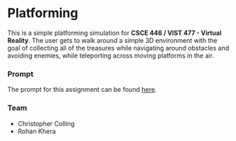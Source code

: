 # Platforming

This is a simple platforming simulation for **CSCE 446 / VIST 477 - Virtual Reality**. The user gets to walk around a simple 3D environment with the goal of collecting all of the treasures while navigating around obstacles and avoiding enemies, while teleporting across moving platforms in the air.

### Prompt

The prompt for this assignment can be found [here](PA2.pdf).

### Team
- Christopher Colling
- Rohan Khera
